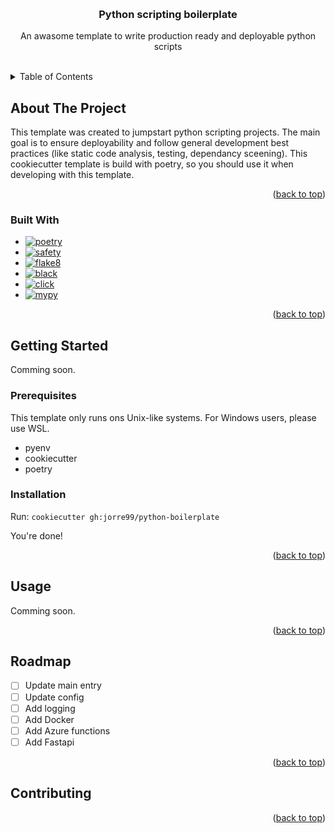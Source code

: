 <a name="readme-top"></a>

<!-- PROJECT LOGO -->
<br />
<div align="center">
<h3 align="center">Python scripting boilerplate</h3>
  <p align="center">
    An awasome template to write production ready and deployable python scripts
    <br />
    <br />
  </p>
</div>

<!-- TABLE OF CONTENTS -->
<details>
  <summary>Table of Contents</summary>
  <ol>
    <li>
      <a href="#about-the-project">About The Project</a>
      <ul>
        <li><a href="#built-with">Built With</a></li>
      </ul>
    </li>
    <li>
      <a href="#getting-started">Getting Started</a>
      <ul>
        <li><a href="#prerequisites">Prerequisites</a></li>
        <li><a href="#installation">Installation</a></li>
      </ul>
    </li>
    <li><a href="#usage">Usage</a></li>
    <li><a href="#roadmap">Roadmap</a></li>
    <li><a href="#contributing">Contributing</a></li>
  </ol>
</details>



<!-- ABOUT THE PROJECT -->
## About The Project
This template was created to jumpstart python scripting projects. The main goal is to ensure deployability and follow general development best practices (like static code analysis, testing, dependancy sceening). This cookiecutter template is build with poetry, so you should use it when developing with this template.


<p align="right">(<a href="#readme-top">back to top</a>)</p>



### Built With

* [![poetry]][poetry]
* [![safety]][safety]
* [![flake8]][flake8]
* [![black]][black]
* [![click]][click]
* [![mypy]][mypy]

<p align="right">(<a href="#readme-top">back to top</a>)</p>



<!-- GETTING STARTED -->
## Getting Started

Comming soon.

### Prerequisites
This template only runs ons Unix-like systems. For Windows users, please use WSL.

- pyenv
- cookiecutter
- poetry

### Installation
Run:
`cookiecutter gh:jorre99/python-boilerplate`

You're done!

<p align="right">(<a href="#readme-top">back to top</a>)</p>



<!-- USAGE EXAMPLES -->
## Usage

Comming soon.
<p align="right">(<a href="#readme-top">back to top</a>)</p>

<!-- ROADMAP -->
## Roadmap

- [ ] Update main entry
- [ ] Update config
- [ ] Add logging
- [ ] Add Docker
- [ ] Add Azure functions
- [ ] Add Fastapi

<p align="right">(<a href="#readme-top">back to top</a>)</p>



<!-- CONTRIBUTING -->
## Contributing


<p align="right">(<a href="#readme-top">back to top</a>)</p>


<!-- MARKDOWN LINKS & IMAGES -->
<!-- https://www.markdownguide.org/basic-syntax/#reference-style-links -->
[contributors-shield]: https://img.shields.io/github/contributors/github_username/repo_name.svg?style=for-the-badge
[contributors-url]: https://github.com/github_username/repo_name/graphs/contributors
[forks-shield]: https://img.shields.io/github/forks/github_username/repo_name.svg?style=for-the-badge
[forks-url]: https://github.com/github_username/repo_name/network/members
[stars-shield]: https://img.shields.io/github/stars/github_username/repo_name.svg?style=for-the-badge
[stars-url]: https://github.com/github_username/repo_name/stargazers
[issues-shield]: https://img.shields.io/github/issues/github_username/repo_name.svg?style=for-the-badge
[issues-url]: https://github.com/github_username/repo_name/issues
[license-shield]: https://img.shields.io/github/license/github_username/repo_name.svg?style=for-the-badge
[license-url]: https://github.com/github_username/repo_name/blob/master/LICENSE.txt
[linkedin-shield]: https://img.shields.io/badge/-LinkedIn-black.svg?style=for-the-badge&logo=linkedin&colorB=555
[linkedin-url]: https://linkedin.com/in/linkedin_username
[product-screenshot]: images/screenshot.png

[poetry]: https://python-poetry.org/
[safety]: https://pypi.org/project/safety/
[click]: https://click.palletsprojects.com/en/8.1.x/
[faker]: https://faker.readthedocs.io/en/master/
[black]: https://pypi.org/project/black/
[flake8]: https://flake8.pycqa.org/en/latest/
[mypy]: https://mypy-lang.org/

